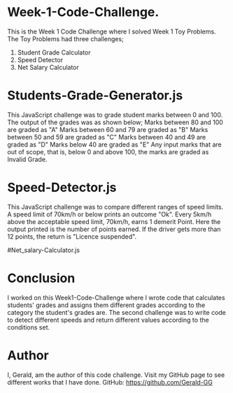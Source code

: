   #  Week-1-Code-Challenge.
 
This is the Week 1 Code Challenge where I solved Week 1 Toy Problems.
The Toy Problems had three challenges;
 1. Student Grade Calculator
 2. Speed Detector
 3. Net Salary Calculator


# Students-Grade-Generator.js

This JavaScript challenge was to grade student marks between 0 and 100. The output of the grades was as shown below;
  Marks between 80 and 100 are graded as "A"
  Marks between 60 and 79 are graded as "B"
  Marks between 50 and 59 are graded as "C"
  Marks between 40 and 49 are graded as "D"
  Marks below 40 are graded as "E"
Any input marks that are out of scope, that is, below 0 and above 100, the marks are graded as Invalid Grade.


 # Speed-Detector.js

This JavaScript challenge was to compare different ranges of speed limits. A speed limit of 70km/h or below prints an outcome "Ok".
Every 5km/h above the acceptable speed limit, 70km/h, earns 1 demerit Point. Here the output printed is the number of points earned.
If the driver gets more than 12 points, the return is "Licence suspended".


 #Net_salary-Calculator.js



  # Conclusion

I worked on this Week1-Code-Challenge where I wrote code that calculates students' grades and assigns them different grades according to the category the student's grades are.
The second challenge was to write code to detect different speeds and return different values according to the conditions set. 

  # Author
   
I, Gerald, am the author of this code challenge.
Visit my GitHub page to see different works that I have done.
GitHub:  https://github.com/Gerald-GG
